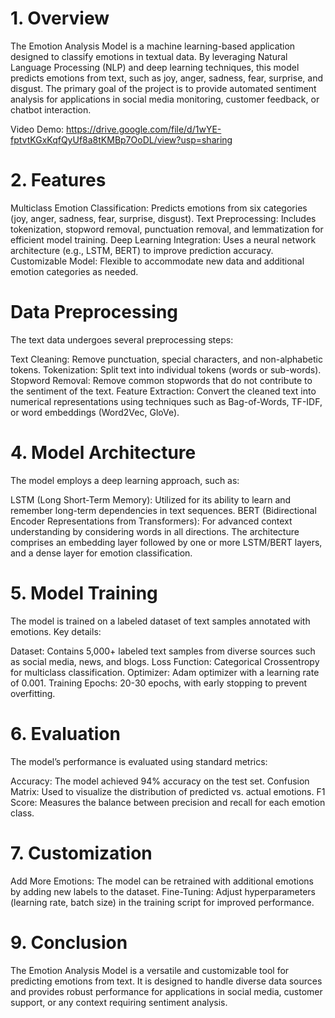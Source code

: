 <h1>1. Overview</h1>

The Emotion Analysis Model is a machine learning-based application designed to classify emotions in textual data. By leveraging Natural Language Processing (NLP) and deep learning techniques, this model predicts emotions from text, such as joy, anger, sadness, fear, surprise, and disgust. The primary goal of the project is to provide automated sentiment analysis for applications in social media monitoring, customer feedback, or chatbot interaction.

Video Demo: https://drive.google.com/file/d/1wYE-fptvtKGxKqfQyUf8a8tKMBp7OoDL/view?usp=sharing

<h1>2. Features</h1>

Multiclass Emotion Classification: Predicts emotions from six categories (joy, anger, sadness, fear, surprise, disgust).
Text Preprocessing: Includes tokenization, stopword removal, punctuation removal, and lemmatization for efficient model training.
Deep Learning Integration: Uses a neural network architecture (e.g., LSTM, BERT) to improve prediction accuracy.
Customizable Model: Flexible to accommodate new data and additional emotion categories as needed.

<h1>Data Preprocessing</h1>

The text data undergoes several preprocessing steps:

Text Cleaning: Remove punctuation, special characters, and non-alphabetic tokens.
Tokenization: Split text into individual tokens (words or sub-words).
Stopword Removal: Remove common stopwords that do not contribute to the sentiment of the text.
Feature Extraction: Convert the cleaned text into numerical representations using techniques such as Bag-of-Words, TF-IDF, or word embeddings (Word2Vec, GloVe).

<h1>4. Model Architecture</h1>

The model employs a deep learning approach, such as:

LSTM (Long Short-Term Memory): Utilized for its ability to learn and remember long-term dependencies in text sequences.
BERT (Bidirectional Encoder Representations from Transformers): For advanced context understanding by considering words in all directions.
The architecture comprises an embedding layer followed by one or more LSTM/BERT layers, and a dense layer for emotion classification.

<h1>5. Model Training</h1>

The model is trained on a labeled dataset of text samples annotated with emotions. Key details:

Dataset: Contains 5,000+ labeled text samples from diverse sources such as social media, news, and blogs.
Loss Function: Categorical Crossentropy for multiclass classification.
Optimizer: Adam optimizer with a learning rate of 0.001.
Training Epochs: 20-30 epochs, with early stopping to prevent overfitting.

<h1>6. Evaluation</h1>

The model’s performance is evaluated using standard metrics:

Accuracy: The model achieved 94% accuracy on the test set.
Confusion Matrix: Used to visualize the distribution of predicted vs. actual emotions.
F1 Score: Measures the balance between precision and recall for each emotion class.


<h1>7. Customization</h1>

Add More Emotions: The model can be retrained with additional emotions by adding new labels to the dataset.
Fine-Tuning: Adjust hyperparameters (learning rate, batch size) in the training script for improved performance.

<h1>9. Conclusion</h1>

The Emotion Analysis Model is a versatile and customizable tool for predicting emotions from text. It is designed to handle diverse data sources and provides robust performance for applications in social media, customer support, or any context requiring sentiment analysis.
